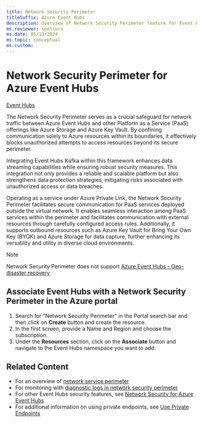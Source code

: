```yaml
---
title: Network Security Perimeter 
titleSuffix: Azure Event Hubs
description: Overview of Network Security Perimeter feature for Event Hubs
ms.reviewer: spelluru
ms.date: 05/13/2024
ms.topic: conceptual
ms.custom:
---
```



# Network Security Perimeter for Azure Event Hubs

[Event Hubs](./event-hubs-about.md)

The Network Security Perimeter serves as a crucial safeguard for network traffic between Azure Event Hubs and other Platform as a Service (PaaS) offerings like Azure Storage and Azure Key Vault. By confining communication solely to Azure resources within its boundaries, it effectively blocks unauthorized attempts to access resources beyond its secure perimeter.

Integrating Event Hubs Kafka within this framework enhances data streaming capabilities while ensuring robust security measures. This integration not only provides a reliable and scalable platform but also strengthens data protection strategies, mitigating risks associated with unauthorized access or data breaches.

Operating as a service under Azure Private Link, the Network Security Perimeter facilitates secure communication for PaaS services deployed outside the virtual network. It enables seamless interaction among PaaS services within the perimeter and facilitates communication with external resources through carefully configured access rules. Additionally, it supports outbound resources such as Azure Key Vault for Bring Your Own Key (BYOK) and Azure Storage for data capture, further enhancing its versatility and utility in diverse cloud environments.

> [!NOTE]
> Network Security Perimeter does not support [Azure Event Hubs - Geo-disaster recovery](./event-hubs-geo-dr.md)

## Associate Event Hubs with a Network Security Perimeter in the Azure portal
1. Search for "Network Security Perimeter" in the Portal search bar and then click on **Create** button and create the resource.
1. In the first screen, provide a Name and Region and choose the subscription.
1. Under the **Resources** section, click on the **Associate** button and navigate to the Event Hubs namespace you want to add. 

## Related Content
- For an overview of [network service perimeter](../private-link/network-security-perimeter-concepts.md)
- For monitoring with [diagnostic logs in network security perimeter](../private-link/network-security-perimeter-concepts.md)
- For other Event Hubs security features, see [Network Security for Azure Event Hubs](./network-security.md)
- For additional information on using private endpoints, see [Use Private Endpoints](./private-link-service.md)
